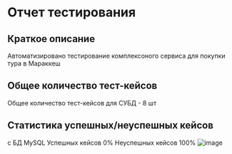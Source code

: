 # Отчет тестирования #

## Краткое описание ##
Автоматизировано тестирование комплексоного сервиса для покупки тура в Мараккеш

## Общее количество тест-кейсов ##
Общее количество тест-кейсов для СУБД - 8 шт

## Статистика успешных/неуспешных кейсов ##
с БД MySQL
Успешных кейсов 0%
Неуспешных кейсов 100%
![image](https://user-images.githubusercontent.com/104161641/214369750-87ab2055-1484-40a6-b181-6ac93c33d1c0.png)
